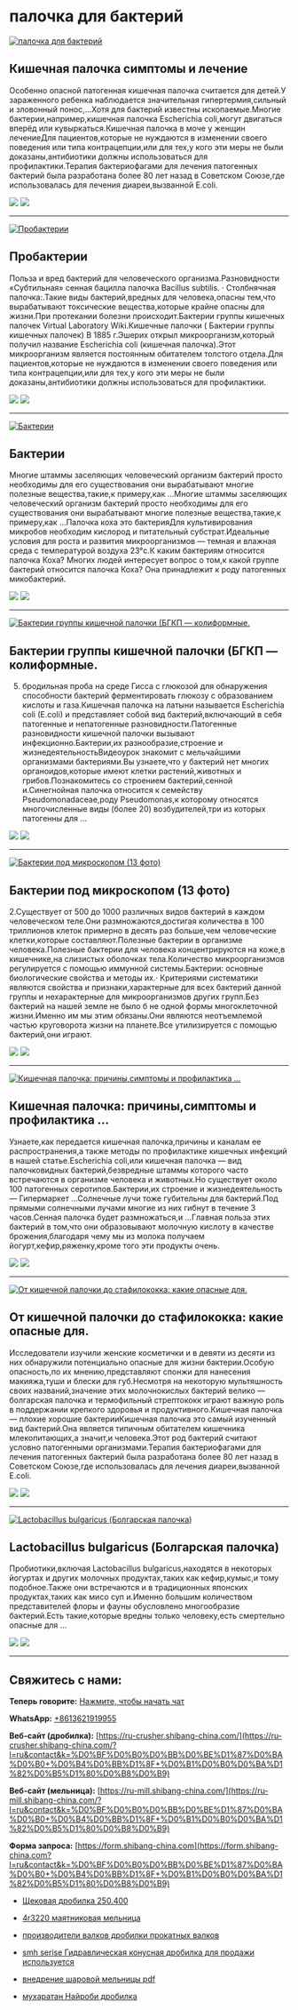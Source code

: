 # палочка для бактерий

<a href="https://swt.shibang-china.com/?l=ru&img&k=%D0%BF%D0%B0%D0%BB%D0%BE%D1%87%D0%BA%D0%B0+%D0%B4%D0%BB%D1%8F+%D0%B1%D0%B0%D0%BA%D1%82%D0%B5%D1%80%D0%B8%D0%B9" target="_blank">![палочка для бактерий](http://static.shibang-china.com/all-800x300/931.jpg)</a>

## Кишечная палочка симптомы и лечение
Особенно опасной патогенная кишечная палочка считается для детей.У зараженного ребенка наблюдается значительная гипертермия,сильный и зловонный понос,…Хотя для бактерий известны ископаемые.Многие бактерии,например,кишечная палочка Escherichia coli,могут двигаться вперёд или кувыркаться.Кишечная палочка в моче у женщин лечениеДля пациентов,которые не нуждаются в изменении своего поведения или типа контрацепции,или для тех,у кого эти меры не были доказаны,антибиотики должны использоваться для профилактики.Терапия бактериофагами для лечения патогенных бактерий была разработана более 80 лет назад в Советском Союзе,где использовалась для лечения диареи,вызванной E.coli.


<a href="https://whatsapp.shibangsoft.com/WhatsApp.php" target="_blank" title="WhatsApp">![](http://static.shibang-china.com/icon/whatsapp.png)</a> <a href="https://swt.shibang-china.com/?l=ru&icon&k=%D0%BF%D0%B0%D0%BB%D0%BE%D1%87%D0%BA%D0%B0+%D0%B4%D0%BB%D1%8F+%D0%B1%D0%B0%D0%BA%D1%82%D0%B5%D1%80%D0%B8%D0%B9" target="_blank">![](http://static.shibang-china.com/icon/chat-ru.png)</a>

---

<a href="https://swt.shibang-china.com/?l=ru&img&k=%D0%BF%D0%B0%D0%BB%D0%BE%D1%87%D0%BA%D0%B0+%D0%B4%D0%BB%D1%8F+%D0%B1%D0%B0%D0%BA%D1%82%D0%B5%D1%80%D0%B8%D0%B9" target="_blank">![Пробактерии](http://static.shibang-china.com/all-800x300/549.jpg)</a>

## Пробактерии
Польза и вред бактерий для человеческого организма.Разновидности &#171;Субтильная&#187; сенная бацилла палочка Bacillus subtilis.&nbsp;&#0183;&#32;Столбнячная палочка:.Такие виды бактерий,вредных для человека,опасны тем,что вырабатывают токсические вещества,которые крайне опасны для жизни.При протекании болезни происходит.Бактерии группы кишечных палочек Virtual Laboratory Wiki.Кишечные палочки ( Бактерии группы кишечных палочек) В 1885 г.Эшерих открыл микроорганизм,который получил название Escherichia coli (кишечная палочка).Этот микроорганизм является постоянным обитателем толстого отдела.Для пациентов,которые не нуждаются в изменении своего поведения или типа контрацепции,или для тех,у кого эти меры не были доказаны,антибиотики должны использоваться для профилактики.


<a href="https://whatsapp.shibangsoft.com/WhatsApp.php" target="_blank" title="WhatsApp">![](http://static.shibang-china.com/icon/whatsapp.png)</a> <a href="https://swt.shibang-china.com/?l=ru&icon&k=%D0%BF%D0%B0%D0%BB%D0%BE%D1%87%D0%BA%D0%B0+%D0%B4%D0%BB%D1%8F+%D0%B1%D0%B0%D0%BA%D1%82%D0%B5%D1%80%D0%B8%D0%B9" target="_blank">![](http://static.shibang-china.com/icon/chat-ru.png)</a>

---

<a href="https://swt.shibang-china.com/?l=ru&img&k=%D0%BF%D0%B0%D0%BB%D0%BE%D1%87%D0%BA%D0%B0+%D0%B4%D0%BB%D1%8F+%D0%B1%D0%B0%D0%BA%D1%82%D0%B5%D1%80%D0%B8%D0%B9" target="_blank">![Бактерии](http://static.shibang-china.com/all-800x300/1140.jpg)</a>

## Бактерии
Многие штаммы заселяющих человеческий организм бактерий просто необходимы для его существования они вырабатывают многие полезные вещества,такие,к примеру,как …Многие штаммы заселяющих человеческий организм бактерий просто необходимы для его существования они вырабатывают многие полезные вещества,такие,к примеру,как …Палочка коха это бактерияДля культивирования микробов необходим кислород и питательный субстрат.Идеальные условия для роста и развития микроорганизмов — темная и влажная среда с температурой воздуха 23&#176;c.К каким бактериям относится палочка Коха? Многих людей интересует вопрос о том,к какой группе бактерий относится палочка Коха? Она принадлежит к роду патогенных микобактерий.


<a href="https://whatsapp.shibangsoft.com/WhatsApp.php" target="_blank" title="WhatsApp">![](http://static.shibang-china.com/icon/whatsapp.png)</a> <a href="https://swt.shibang-china.com/?l=ru&icon&k=%D0%BF%D0%B0%D0%BB%D0%BE%D1%87%D0%BA%D0%B0+%D0%B4%D0%BB%D1%8F+%D0%B1%D0%B0%D0%BA%D1%82%D0%B5%D1%80%D0%B8%D0%B9" target="_blank">![](http://static.shibang-china.com/icon/chat-ru.png)</a>

---

<a href="https://swt.shibang-china.com/?l=ru&img&k=%D0%BF%D0%B0%D0%BB%D0%BE%D1%87%D0%BA%D0%B0+%D0%B4%D0%BB%D1%8F+%D0%B1%D0%B0%D0%BA%D1%82%D0%B5%D1%80%D0%B8%D0%B9" target="_blank">![Бактерии группы кишечной палочки (БГКП — колиформные.](http://static.shibang-china.com/all-800x300/1523.jpg)</a>

## Бактерии группы кишечной палочки (БГКП — колиформные.
5) бродильная проба на среде Гисса с глюкозой для обнаружения способности бактерий ферментировать глюкозу с образованием кислоты и газа.Кишечная палочка на латыни называется Escherichia coli (E.coli) и представляет собой вид бактерий,включающий в себя патогенные и непатогенные разновидности.Патогенные разновидности кишечной палочки вызывают инфекционно.Бактерии,их разнообразие,строение и жизнедеятельностьВидеоурок знакомит с мельчайшими организмами бактериями.Вы узнаете,что у бактерий нет многих органоидов,которые имеют клетки растений,животных и грибов.Познакомитесь со строением бактерий,сенной и.Синегнойная палочка относится к семейству Pseudomonadaceae,роду Pseudomonas,к которому относятся многочисленные виды (более 20) возбудителей,три из которых патогенны для …


<a href="https://whatsapp.shibangsoft.com/WhatsApp.php" target="_blank" title="WhatsApp">![](http://static.shibang-china.com/icon/whatsapp.png)</a> <a href="https://swt.shibang-china.com/?l=ru&icon&k=%D0%BF%D0%B0%D0%BB%D0%BE%D1%87%D0%BA%D0%B0+%D0%B4%D0%BB%D1%8F+%D0%B1%D0%B0%D0%BA%D1%82%D0%B5%D1%80%D0%B8%D0%B9" target="_blank">![](http://static.shibang-china.com/icon/chat-ru.png)</a>

---

<a href="https://swt.shibang-china.com/?l=ru&img&k=%D0%BF%D0%B0%D0%BB%D0%BE%D1%87%D0%BA%D0%B0+%D0%B4%D0%BB%D1%8F+%D0%B1%D0%B0%D0%BA%D1%82%D0%B5%D1%80%D0%B8%D0%B9" target="_blank">![Бактерии под микроскопом (13 фото)](http://static.shibang-china.com/all-800x300/289.jpg)</a>

## Бактерии под микроскопом (13 фото)
2.Существует от 500 до 1000 различных видов бактерий в каждом человеческом теле.Они размножаются,достигая количества в 100 триллионов клеток примерно в десять раз больше,чем человеческие клетки,которые составляют.Полезные бактерии в организме человека.Полезные бактерии для человека концентрируются на коже,в кишечнике,на слизистых оболочках тела.Количество микроорганизмов регулируется с помощью иммунной системы.Бактерии: основные биологические свойства и методы их.&#183; Критериями систематики являются свойства и признаки,характерные для всех бактерий данной группы и нехарактерные для микроорганизмов других групп.Без бактерий на нашей земле не было б не одной формы многоклеточной жизни.Именно им мы этим обязаны.Они являются неотъемлемой частью круговорота жизни на планете.Все утилизируется с помощью бактерий,они играют.


<a href="https://whatsapp.shibangsoft.com/WhatsApp.php" target="_blank" title="WhatsApp">![](http://static.shibang-china.com/icon/whatsapp.png)</a> <a href="https://swt.shibang-china.com/?l=ru&icon&k=%D0%BF%D0%B0%D0%BB%D0%BE%D1%87%D0%BA%D0%B0+%D0%B4%D0%BB%D1%8F+%D0%B1%D0%B0%D0%BA%D1%82%D0%B5%D1%80%D0%B8%D0%B9" target="_blank">![](http://static.shibang-china.com/icon/chat-ru.png)</a>

---

<a href="https://swt.shibang-china.com/?l=ru&img&k=%D0%BF%D0%B0%D0%BB%D0%BE%D1%87%D0%BA%D0%B0+%D0%B4%D0%BB%D1%8F+%D0%B1%D0%B0%D0%BA%D1%82%D0%B5%D1%80%D0%B8%D0%B9" target="_blank">![Кишечная палочка: причины,симптомы и профилактика …](http://static.shibang-china.com/all-800x300/1361.jpg)</a>

## Кишечная палочка: причины,симптомы и профилактика …
Узнаете,как передается кишечная палочка,причины и каналам ее распространения,а также методы по профилактике кишечных инфекций в нашей статье.Escherichia coli,или кишечная палочка — вид палочковидных бактерий,безвредные штаммы которого часто встречаются в организме человека и животных.Но существует около 100 патогенных серотипов.Бактерии,их строение и жизнедеятельность — Гипермаркет …Солнечные лучи тоже губительны для бактерий.Под прямыми солнечными лучами многие из них гибнут в течение 3 часов.Сенная палочка будет размножаться,и …Главная польза этих бактерий в том,что они образовывают молочную кислоту в качестве брожения,благодаря чему мы из молока получаем йогурт,кефир,ряженку,кроме того эти продукты очень.


<a href="https://whatsapp.shibangsoft.com/WhatsApp.php" target="_blank" title="WhatsApp">![](http://static.shibang-china.com/icon/whatsapp.png)</a> <a href="https://swt.shibang-china.com/?l=ru&icon&k=%D0%BF%D0%B0%D0%BB%D0%BE%D1%87%D0%BA%D0%B0+%D0%B4%D0%BB%D1%8F+%D0%B1%D0%B0%D0%BA%D1%82%D0%B5%D1%80%D0%B8%D0%B9" target="_blank">![](http://static.shibang-china.com/icon/chat-ru.png)</a>

---

<a href="https://swt.shibang-china.com/?l=ru&img&k=%D0%BF%D0%B0%D0%BB%D0%BE%D1%87%D0%BA%D0%B0+%D0%B4%D0%BB%D1%8F+%D0%B1%D0%B0%D0%BA%D1%82%D0%B5%D1%80%D0%B8%D0%B9" target="_blank">![От кишечной палочки до стафилококка: какие опасные для.](http://static.shibang-china.com/all-800x300/778.jpg)</a>

## От кишечной палочки до стафилококка: какие опасные для.
Исследователи изучили женские косметички и в девяти из десяти из них обнаружили потенциально опасные для жизни бактерии.Особую опасность,по их мнению,представляют спонжи для нанесения макияжа,туши и блески для губ.Несмотря на некоторую мультяшность своих названий,значение этих молочнокислых бактерий велико — болгарская палочка и термофильный стрептококк играют важную роль в поддержании крепкого здоровья и продуктивного.Кишечная палочка — плохие хорошие бактерииКишечная палочка это самый изученный вид бактерий.Она является типичным обитателем кишечника млекопитающих,а значит,и человека.Этот род бактерий считают условно патогенными организмами.Терапия бактериофагами для лечения патогенных бактерий была разработана более 80 лет назад в Советском Союзе,где использовалась для лечения диареи,вызванной E.coli.


<a href="https://whatsapp.shibangsoft.com/WhatsApp.php" target="_blank" title="WhatsApp">![](http://static.shibang-china.com/icon/whatsapp.png)</a> <a href="https://swt.shibang-china.com/?l=ru&icon&k=%D0%BF%D0%B0%D0%BB%D0%BE%D1%87%D0%BA%D0%B0+%D0%B4%D0%BB%D1%8F+%D0%B1%D0%B0%D0%BA%D1%82%D0%B5%D1%80%D0%B8%D0%B9" target="_blank">![](http://static.shibang-china.com/icon/chat-ru.png)</a>

---

<a href="https://swt.shibang-china.com/?l=ru&img&k=%D0%BF%D0%B0%D0%BB%D0%BE%D1%87%D0%BA%D0%B0+%D0%B4%D0%BB%D1%8F+%D0%B1%D0%B0%D0%BA%D1%82%D0%B5%D1%80%D0%B8%D0%B9" target="_blank">![Lactobacillus bulgaricus (Болгарская палочка)](http://static.shibang-china.com/all-800x300/579.jpg)</a>

## Lactobacillus bulgaricus (Болгарская палочка)
Пробиотики,включая Lactobacillus bulgaricus,находятся в некоторых йогуртах и других молочных продуктах,таких как кефир,кумыс,и тому подобное.Также они встречаются и в традиционных японских продуктах,таких как мисо суп и.Именно большим количеством представителей флоры и фауны обусловлено многообразие бактерий.Есть такие,которые вредны только человеку,есть смертельно опасные для …

<a href="https://whatsapp.shibangsoft.com/WhatsApp.php" target="_blank" title="WhatsApp">![](http://static.shibang-china.com/icon/whatsapp.png)</a> <a href="https://swt.shibang-china.com/?l=ru&icon&k=%D0%BF%D0%B0%D0%BB%D0%BE%D1%87%D0%BA%D0%B0+%D0%B4%D0%BB%D1%8F+%D0%B1%D0%B0%D0%BA%D1%82%D0%B5%D1%80%D0%B8%D0%B9" target="_blank">![](http://static.shibang-china.com/icon/chat-ru.png)</a>

---
## Свяжитесь с нами:

**Теперь говорите:** [Нажмите, чтобы начать чат](https://swt.shibang-china.com?l=ru&contact&k=%D0%BF%D0%B0%D0%BB%D0%BE%D1%87%D0%BA%D0%B0+%D0%B4%D0%BB%D1%8F+%D0%B1%D0%B0%D0%BA%D1%82%D0%B5%D1%80%D0%B8%D0%B9)

**WhatsApp:**  [+8613621919955](https://whatsapp.shibangsoft.com/WhatsApp.php)

**Веб-сайт (дробилка):** [https://ru-crusher.shibang-china.com/](https://ru-crusher.shibang-china.com/?l=ru&contact&k=%D0%BF%D0%B0%D0%BB%D0%BE%D1%87%D0%BA%D0%B0+%D0%B4%D0%BB%D1%8F+%D0%B1%D0%B0%D0%BA%D1%82%D0%B5%D1%80%D0%B8%D0%B9)

**Веб-сайт (мельница):** [https://ru-mill.shibang-china.com/](https://ru-mill.shibang-china.com/?l=ru&contact&k=%D0%BF%D0%B0%D0%BB%D0%BE%D1%87%D0%BA%D0%B0+%D0%B4%D0%BB%D1%8F+%D0%B1%D0%B0%D0%BA%D1%82%D0%B5%D1%80%D0%B8%D0%B9)

**Форма запроса:** [https://form.shibang-china.com](https://form.shibang-china.com?l=ru&contact&k=%D0%BF%D0%B0%D0%BB%D0%BE%D1%87%D0%BA%D0%B0+%D0%B4%D0%BB%D1%8F+%D0%B1%D0%B0%D0%BA%D1%82%D0%B5%D1%80%D0%B8%D0%B9)

* [Щековая дробилка 250.400](../132/%D0%A9%D0%B5%D0%BA%D0%BE%D0%B2%D0%B0%D1%8F%20%D0%B4%D1%80%D0%BE%D0%B1%D0%B8%D0%BB%D0%BA%D0%B0%20250.400.md)

* [4r3220 маятниковая мельница](../131/4r3220%20%D0%BC%D0%B0%D1%8F%D1%82%D0%BD%D0%B8%D0%BA%D0%BE%D0%B2%D0%B0%D1%8F%20%D0%BC%D0%B5%D0%BB%D1%8C%D0%BD%D0%B8%D1%86%D0%B0.md)

* [производители валков дробилки прокатных валков](../133/%D0%BF%D1%80%D0%BE%D0%B8%D0%B7%D0%B2%D0%BE%D0%B4%D0%B8%D1%82%D0%B5%D0%BB%D0%B8%20%D0%B2%D0%B0%D0%BB%D0%BA%D0%BE%D0%B2%20%D0%B4%D1%80%D0%BE%D0%B1%D0%B8%D0%BB%D0%BA%D0%B8%20%D0%BF%D1%80%D0%BE%D0%BA%D0%B0%D1%82%D0%BD%D1%8B%D1%85%20%D0%B2%D0%B0%D0%BB%D0%BA%D0%BE%D0%B2.md)

* [smh serise Гидравлическая конусная дробилка для продажи используется](../135/smh%20serise%20%D0%93%D0%B8%D0%B4%D1%80%D0%B0%D0%B2%D0%BB%D0%B8%D1%87%D0%B5%D1%81%D0%BA%D0%B0%D1%8F%20%D0%BA%D0%BE%D0%BD%D1%83%D1%81%D0%BD%D0%B0%D1%8F%20%D0%B4%D1%80%D0%BE%D0%B1%D0%B8%D0%BB%D0%BA%D0%B0%20%D0%B4%D0%BB%D1%8F%20%D0%BF%D1%80%D0%BE%D0%B4%D0%B0%D0%B6%D0%B8%20%D0%B8%D1%81%D0%BF%D0%BE%D0%BB%D1%8C%D0%B7%D1%83%D0%B5%D1%82%D1%81%D1%8F.md)

* [внедрение шаровой мельницы pdf](../132/%D0%B2%D0%BD%D0%B5%D0%B4%D1%80%D0%B5%D0%BD%D0%B8%D0%B5%20%D1%88%D0%B0%D1%80%D0%BE%D0%B2%D0%BE%D0%B9%20%D0%BC%D0%B5%D0%BB%D1%8C%D0%BD%D0%B8%D1%86%D1%8B%20pdf.md)

* [мухаратан Найроби дробилка](../131/%D0%BC%D1%83%D1%85%D0%B0%D1%80%D0%B0%D1%82%D0%B0%D0%BD%20%D0%9D%D0%B0%D0%B9%D1%80%D0%BE%D0%B1%D0%B8%20%D0%B4%D1%80%D0%BE%D0%B1%D0%B8%D0%BB%D0%BA%D0%B0.md)